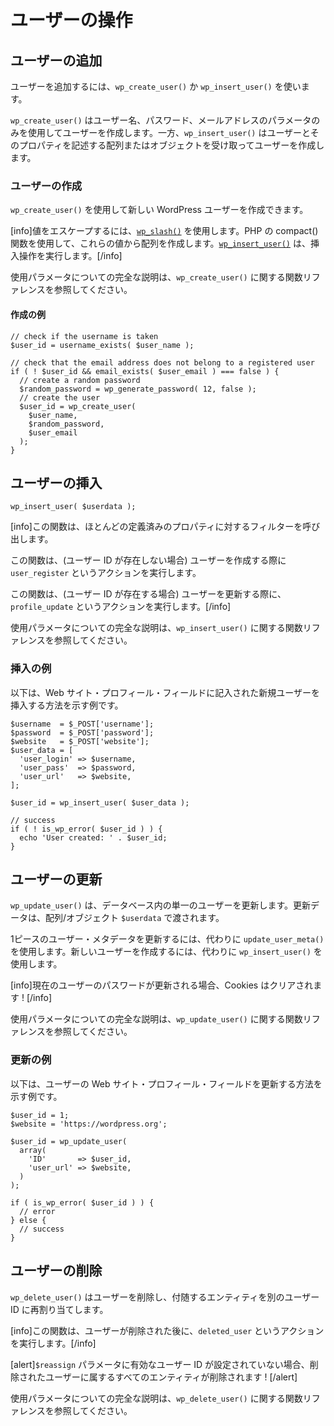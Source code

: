 <!-- 
# Working with Users
 -->
# ユーザーの操作

<!-- 
## Adding Users
 -->
## ユーザーの追加

<!-- 
To add a user you can use `wp_create_user()` or `wp_insert_user()`.
 -->
ユーザーを追加するには、`wp_create_user()` か `wp_insert_user()` を使います。

<!-- 
`wp_create_user()` creates a user using only the username, password and email parameters while `wp_insert_user()` accepts an array or object describing the user and its properties.
 -->
`wp_create_user()` はユーザー名、パスワード、メールアドレスのパラメータのみを使用してユーザーを作成します。一方、`wp_insert_user()` はユーザーとそのプロパティを記述する配列またはオブジェクトを受け取ってユーザーを作成します。

<!-- 
### Create User
 -->
### ユーザーの作成

<!-- 
`wp_create_user()` allows you to create a new WordPress user.
 -->
`wp_create_user()` を使用して新しい WordPress ユーザーを作成できます。

<!-- 
[info]It uses [`wp_slash()`](https://developer.wordpress.org/reference/functions/wp_slash/) to escape the values. The PHP compact() function to create an array with these values. The [`wp_insert_user()`](https://developer.wordpress.org/reference/functions/wp_insert_user/) to perform the insert operation.[/info]
 -->
[info]値をエスケープするには、[`wp_slash()`](https://developer.wordpress.org/reference/functions/wp_slash/) を使用します。PHP の compact() 関数を使用して、これらの値から配列を作成します。[`wp_insert_user()`](https://developer.wordpress.org/reference/functions/wp_insert_user/) は、挿入操作を実行します。[/info]

<!-- 
Please refer to the Function Reference about `wp_create_user()` for full explanation about the used parameters.
 -->
使用パラメータについての完全な説明は、`wp_create_user()` に関する関数リファレンスを参照してください。

<!-- 
#### Example Create
 -->
#### 作成の例

```
// check if the username is taken
$user_id = username_exists( $user_name );

// check that the email address does not belong to a registered user
if ( ! $user_id && email_exists( $user_email ) === false ) {
  // create a random password
  $random_password = wp_generate_password( 12, false );
  // create the user
  $user_id = wp_create_user(
    $user_name,
    $random_password,
    $user_email
  );
}
```

<!-- 
## Insert User
 -->
## ユーザーの挿入

```
wp_insert_user( $userdata );
```

<!-- 
[info]The function calls a filter for most predefined properties.
 -->
[info]この関数は、ほとんどの定義済みのプロパティに対するフィルターを呼び出します。

<!-- 
The function performs the action `user_register` when creating a user (user ID does not exist).
 -->
この関数は、(ユーザー ID が存在しない場合) ユーザーを作成する際に `user_register` というアクションを実行します。

<!-- 
The function performs the action `profile_update` when updating the user (user ID exists).[/info]
 -->
この関数は、(ユーザー ID が存在する場合) ユーザーを更新する際に、`profile_update` というアクションを実行します。[/info]

<!-- 
Please refer to the Function Reference about `wp_insert_user()` for full explanation about the used parameters.
 -->
使用パラメータについての完全な説明は、`wp_insert_user()` に関する関数リファレンスを参照してください。

<!-- 
### Example Insert
 -->
### 挿入の例

<!-- 
Below is an example showing how to insert a new user with the website profile field filled in.
 -->
以下は、Web サイト・プロフィール・フィールドに記入された新規ユーザーを挿入する方法を示す例です。

```
$username  = $_POST['username'];
$password  = $_POST['password'];
$website   = $_POST['website'];
$user_data = [
  'user_login' => $username,
  'user_pass'  => $password,
  'user_url'   => $website,
];

$user_id = wp_insert_user( $user_data );

// success
if ( ! is_wp_error( $user_id ) ) {
  echo 'User created: ' . $user_id;
}
```

<!-- 
## Updating Users
 -->
## ユーザーの更新

<!-- 
`wp_update_user()` Updates a single user in the database. The update data is passed along in the `$userdata` array/object.
 -->
`wp_update_user()` は、データベース内の単一のユーザーを更新します。更新データは、配列/オブジェクト `$userdata` で渡されます。

<!-- 
To update a single piece of user meta data, use `update_user_meta()` instead. To create a new user, use `wp_insert_user()` instead.
 -->
1ピースのユーザー・メタデータを更新するには、代わりに `update_user_meta()` を使用します。新しいユーザーを作成するには、代わりに `wp_insert_user()` を使用します。

<!-- 
[info]If current user's password is being updated, then the cookies will be cleared![/info]
 -->
[info]現在のユーザーのパスワードが更新される場合、Cookies はクリアされます ! [/info]

<!-- 
Please refer to the Function Reference about `wp_update_user()` for full explanation about the used parameters.
 -->
使用パラメータについての完全な説明は、`wp_update_user()` に関する関数リファレンスを参照してください。

<!-- 
### Example Update
 -->
### 更新の例

<!-- 
Below is an example showing how to update a user's website profile field.
 -->
以下は、ユーザーの Web サイト・プロフィール・フィールドを更新する方法を示す例です。

```
$user_id = 1;
$website = 'https://wordpress.org';

$user_id = wp_update_user(
  array(
    'ID'       => $user_id,
    'user_url' => $website,
  )
);

if ( is_wp_error( $user_id ) ) {
  // error
} else {
  // success
}
```

<!-- 
## Deleting Users
 -->
## ユーザーの削除

<!-- 
`wp_delete_user()` deletes the user and optionally reassign associated entities to another user ID.
 -->
`wp_delete_user()` はユーザーを削除し、付随するエンティティを別のユーザー ID に再割り当てします。

<!-- 
[info]The function performs the action `deleted_user` after the user have been deleted.[/info]
 -->
[info]この関数は、ユーザーが削除された後に、`deleted_user` というアクションを実行します。[/info]

<!-- 
[alert]If the `$reassign` parameter is not set to a valid user ID, then all entities belonging to the deleted user will be deleted![/alert]
 -->
[alert]`$reassign` パラメータに有効なユーザー ID が設定されていない場合、削除されたユーザーに属するすべてのエンティティが削除されます ! [/alert]

<!-- 
Please refer to the Function Reference about `wp_delete_user()` for full explanation about the used parameters.
 -->
使用パラメータについての完全な説明は、`wp_delete_user()` に関する関数リファレンスを参照してください。
